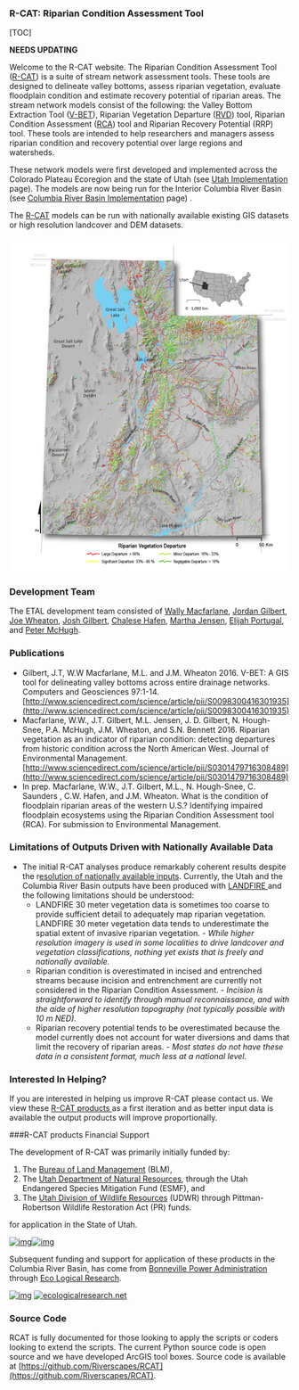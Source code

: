 ### R-CAT: Riparian Condition Assessment Tool

[TOC]

**NEEDS UPDATING**

Welcome to the R-CAT website. The Riparian Condition Assessment Tool ([R-CAT](https://bitbucket.org/jtgilbert/riparian-condition-assessment-tools/)) is a suite of stream network assessment tools. These tools are designed to delineate valley bottoms, assess riparian vegetation, evaluate floodplain condition and estimate recovery potential of riparian areas. The stream network models consist of the following: the Valley Bottom Extraction Tool ([V-BET](https://bitbucket.org/jtgilbert/riparian-condition-assessment-tools/wiki/Tool_Documentation/Version_1.0/VBET)), Riparian Vegetation Departure ([RVD](https://bitbucket.org/jtgilbert/riparian-condition-assessment-tools/wiki/Tool_Documentation/Version_1.0/RVD)) tool, Riparian Condition Assessment ([RCA](https://bitbucket.org/jtgilbert/riparian-condition-assessment-tools/wiki/Tool_Documentation/Version_1.0/RCA)) tool and Riparian Recovery Potential (RRP) tool. These tools are intended to help researchers and managers assess riparian condition and recovery potential over large regions and watersheds.

These network models were first developed and implemented across the Colorado Plateau Ecoregion and the state of Utah (see [Utah Implementation](http://etal.joewheaton.org/rcat/r-cat-applications/utah) page). The models are now being run for the Interior Columbia River Basin (see [Columbia River Basin Implementation](http://etal.joewheaton.org/rcat/r-cat-applications/columbia-river-basin-implementation) page) . 

The [R-CAT](https://bitbucket.org/jtgilbert/riparian-condition-assessment-tools/) models can be run with nationally available existing GIS datasets or high resolution landcover and DEM datasets.  

 ![RVD_Utah_wide_web](assets/images/RVD_Utah_wide_web.png)

### Development Team

The ETAL development team consisted of [Wally Macfarlane](http://etal.joewheaton.org/people/researchers-technicians/Wally), [Jordan Gilbert](http://etal.joewheaton.org/people/researchers-technicians/jordan-gilbert), [Joe Wheaton](http://etal.joewheaton.org/people/dr-joe-wheaton), [Josh Gilbert](http://etal.joewheaton.org/people/researchers-technicians/joshua_gilbert), [Chalese Hafen](http://etal.joewheaton.org/people/researchers-technicians/chalese-hafen), [Martha Jensen](http://etal.joewheaton.org/people/students/martha-jensen), [Elijah Portugal](http://etal.joewheaton.org/system/errors/NodeNotFound?suri=wuid:gx:63ea5df2319bfdec), and [Peter McHugh](http://etal.joewheaton.org/people/researchers-technicians/pete-mchugh).

### Publications

- Gilbert, J.T, W.W Macfarlane, M.L. and J.M. Wheaton 2016.  V-BET: A GIS tool for delineating valley bottoms across entire drainage networks. Computers and Geosciences 97:1-14.  [http://www.sciencedirect.com/science/article/pii/S0098300416301935](http://www.sciencedirect.com/science/article/pii/S0098300416301935)
- Macfarlane, W.W., J.T. Gilbert, M.L. Jensen, J. D. Gilbert, N. Hough-Snee, P.A. McHugh, J.M. Wheaton, and S.N. Bennett 2016. Riparian vegetation as an indicator of riparian condition: detecting departures from historic condition across the North American West. Journal of Environmental Management. [http://www.sciencedirect.com/science/article/pii/S0301479716308489](http://www.sciencedirect.com/science/article/pii/S0301479716308489)
- In prep. Macfarlane, W.W., J.T. Gilbert, M.L., N. Hough-Snee, C. Saunders , C.W. Hafen, and J.M. Wheaton. What is the condition of floodplain riparian areas of the western U.S.? Identifying impaired floodplain ecosystems using the Riparian Condition Assessment tool (RCA). For submission to Environmental Management. 

### Limitations of Outputs Driven with Nationally Available Data

- The initial R-CAT analyses produce remarkably coherent results despite the r[esolution of nationally available inputs](http://etal.joewheaton.org/rcat/r-cat-applications/utah/data-limitations). Currently, the Utah and the Columbia River Basin outputs have been produced with [LANDFIRE ](http://landfire.gov/)and the following limitations should be understood:
  - LANDFIRE 30 meter vegetation data is sometimes too coarse to provide sufficient detail to adequately map riparian vegetation. LANDFIRE 30 meter vegetation data tends to underestimate the spatial extent of invasive riparian vegetation. - *While higher resolution imagery is used in some localities to drive landcover and vegetation classifications, nothing yet exists that is freely and nationally available.*
  - Riparian condition is overestimated in incised and entrenched streams because incision and entrenchment are currently not considered in the Riparian Condition Assessment. - *Incision is straightforward to identify through manual reconnaissance, and with the aide of higher resolution topography (not typically possible with 10 m NED).*
  - Riparian recovery potential tends to be overestimated because the model currently does not account for water diversions and dams that limit the recovery of riparian areas. - *Most states do not have these data in a consistent format, much less at a national level.*

### Interested In Helping?

 If you are interested in helping us improve R-CAT please contact us. We view these [R-CAT products ](http://etal.joewheaton.org/rcat/r-cat-applications/utah)as a first iteration and as better input data is available the output products will improve proportionally.

###R-CAT products Financial Support

The development of R-CAT was primarily initially funded by:

1.  The [Bureau of Land Management](http://blm.gov/) (BLM), 
2.  The [Utah Department of Natural Resources](http://naturalresources.utah.gov/), through the Utah Endangered Species Mitigation Fund (ESMF), and
3.  The [Utah Division of Wildlife Resources](http://wildlife.utah.gov/) (UDWR) through Pittman-Robertson Wildlife Restoration Act (PR) funds.

for application in the State of Utah.

[![img](http://etal.joewheaton.org/_/rsrc/1456243670993/rcat/blm_logo_transparent.png?height=175&width=200)](http://etal.joewheaton.org/rcat/blm_logo_transparent.png?attredirects=0)[![img](http://etal.joewheaton.org/_/rsrc/1456243721531/rcat/UDWR%20logo%206_11-1.JPG?height=200&width=157)](http://etal.joewheaton.org/rcat/UDWR%20logo%206_11-1.JPG?attredirects=0)

Subsequent funding and support for application of these products in the Columbia River Basin, has come from [Bonneville Power Administration](http://bpa.gov/) through [Eco Logical Research](http://ecologicalresearch.net/).

[![img](http://etal.joewheaton.org/_/rsrc/1457983912767/rcat/bpaTransparent.png?height=167&width=200)](http://etal.joewheaton.org/rcat/bpaTransparent.png?attredirects=0)
[![ecologicalresearch.net](http://etal.joewheaton.org/_/rsrc/1457983940699/rcat/ELRLogo.png)](http://ecologicalresearch.net/)

### Source Code

RCAT is fully documented for those looking to apply the scripts or coders looking to extend the scripts. The current Python source code is open source and we have developed ArcGIS tool boxes. Source code is available at [https://github.com/Riverscapes/RCAT](https://github.com/Riverscapes/RCAT).


